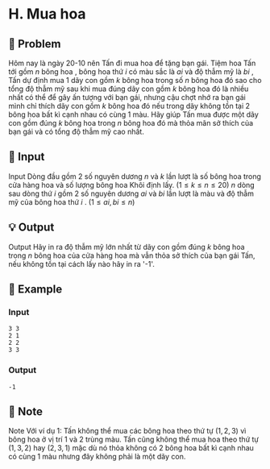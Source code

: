 # H. Mua hoa

## 📖 Problem

Hôm nay là ngày 20-10 nên Tấn đi mua hoa để tặng bạn gái. Tiệm hoa Tấn tới gồm
$n$
bông hoa , bông hoa thứ
$i$
có màu sắc là
$ai$
và độ thẫm mỹ là
$bi$
, Tấn dự định mua
$1$
dãy con gồm
$k$
bông hoa trong số
$n$
bông hoa đó sao cho tổng độ thẫm mỹ sau khi mua đúng dãy con gồm
$k$
bông hoa đó là nhiều nhất có thể để gây ấn tượng với bạn gái, nhưng cậu chợt nhớ ra bạn gái mình chỉ thích dãy con gồm
$k$
bông hoa đó nếu trong dãy không tồn tại
$2$
bông hoa bất kì cạnh nhau có cùng
$1$
màu. Hãy giúp Tấn mua được một dãy con gồm đúng
$k$
bông hoa trong
$n$
bông hoa đó mà thỏa mãn sở thích của bạn gái và có tổng độ thẫm mỹ cao nhất.


## 🧩 Input

Input
Dòng đầu gồm
$2$
số nguyên dương
$n$
và
$k$
lần lượt là số bông hoa trong cửa hàng hoa và số lượng bông hoa Khôi định lấy.
$(1 ≤k≤n≤ 20)$
$n$
dòng sau dòng thứ
$i$
gồm
$2$
số nguyên dương
$ai$
và
$bi$
lần lượt là màu và độ thẫm mỹ của bông hoa thứ
$i$
.
$(1 ≤ai,bi≤n)$


## 💡 Output

Output
Hãy in ra độ thẫm mỹ lớn nhất từ dãy con gồm đúng
$k$
bông hoa trong
$n$
bông hoa của cửa hàng hoa mà vẫn thỏa sở thích của bạn gái Tấn, nếu không tồn tại cách lấy nào hãy in ra '-1'.


## 🧠 Example

### Input

```text
3 3
2 1
2 2
3 3
```

### Output

```text
-1
```



## 📝 Note

Note
Với ví dụ 1: Tấn không thể mua các bông hoa theo thứ tự
$(1, 2, 3)$
vì bông hoa ở vị trí
$1$
và
$2$
trùng màu. Tấn cũng không thể mua hoa theo thứ tự
$(1, 3, 2)$
hay
$(2, 3, 1)$
mặc dù nó thỏa không có
$2$
bông hoa bất kì cạnh nhau có cùng
$1$
màu nhưng đây không phải là một dãy con.

